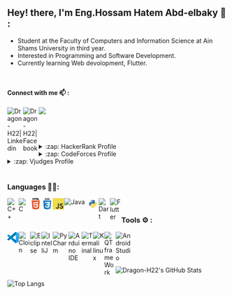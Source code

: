 ## Hey! there,   I'm Eng.Hossam Hatem Abd-elbaky 👋  :
- Student at the Faculty of Computers and Information Science at Ain Shams University in third year.
- Interested in Programming and Software Development.
- Currently learning Web devolopment, Flutter.
<br>

#### Connect with me 📫 :
[<img align="left" alt="Dragon-H22|Linkedin" width="36px" src="https://img.icons8.com/color/48/000000/linkedin.png" />][linkedin]
[<img align="left" alt="Dragon-H22|Facebook" width="36px" src="https://img.icons8.com/fluent/48/000000/facebook-new.png" />][facebook]
<!-- <a href="mailto:hosam.hatem222@gmail.com"> <img src="https://img.icons8.com/fluent/48/000000/gmail.png" width="3.5%"/> -->
<a href="mailto:hosam.hatem222@gmail.com"><img src="https://img.shields.io/badge/gmail-%23DD0031.svg?&style=for-the-badge&logo=gmail&logoColor=white" width="100px"/></a>

[facebook]: https://www.facebook.com/hossam.h222/
[linkedin]: https://www.linkedin.com/in/hossam-hatem/


<br><br>

<details>
 <summary>:zap: HackerRank Profile</summary>
 https://www.hackerrank.com/Hossam_H22
</details>
 
<details>
 <summary>:zap: CodeForces Profile</summary>
 https://codeforces.com/profile/Hosam.H22
</details>
 
<details>
 <summary>:zap: Vjudges Profile</summary>
 https://vjudge.net/user/Hosam_H22
</details>

<!-- <details> -->
<!--  <summary>:zap: Behance Profile</summary> -->
<!--  https://www.behance.net/hossamh22 -->
<!-- </details> -->

<br>

### Languages  🧑‍💻:

<img align="left" alt="C++" width="26px" src="https://raw.githubusercontent.com/isocpp/logos/master/cpp_logo.png" />
<img align="left" alt="C" width="26px" src="https://user-images.githubusercontent.com/88390970/177618779-5a8fd995-9ba8-40f1-a992-11f48ad0418f.svg" />
<img align="left" alt="HTML5" width="26px" src="https://raw.githubusercontent.com/github/explore/80688e429a7d4ef2fca1e82350fe8e3517d3494d/topics/html/html.png" />
<img align="left" alt="CSS3" width="26px" src="https://raw.githubusercontent.com/github/explore/80688e429a7d4ef2fca1e82350fe8e3517d3494d/topics/css/css.png" />
<img align="left" alt="JavaScript" width="26px" src="https://raw.githubusercontent.com/github/explore/80688e429a7d4ef2fca1e82350fe8e3517d3494d/topics/javascript/javascript.png" />
<img align="left" alt="Java" width="53px" src="https://user-images.githubusercontent.com/88390970/147803978-1343ac91-4fd7-4e0c-81f4-f98e239a5562.png" />
<img align="left" alt="Python" width="26px" src="https://raw.githubusercontent.com/github/explore/80688e429a7d4ef2fca1e82350fe8e3517d3494d/topics/python/python.png" />
<img align="left" alt="Dart" width="26px" src="https://user-images.githubusercontent.com/88390970/177617899-5b536146-c5a2-4482-82e6-167fde6b452e.svg" />
<img align="left" alt="Flutter" width="26px" src="https://user-images.githubusercontent.com/88390970/177617906-4203077c-92d9-4ddd-9557-6339922614e6.svg" />


 <br>
 
### Tools ⚙️ :
<img align="left" alt="Visual Studio Code" width="26px" src="https://raw.githubusercontent.com/github/explore/80688e429a7d4ef2fca1e82350fe8e3517d3494d/topics/visual-studio-code/visual-studio-code.png" />
<img align="left" alt="Cloin" width="26px" src="https://user-images.githubusercontent.com/88390970/138610801-db906560-3de2-4ede-8c59-376b807a262e.png" />
<img align="left" alt="Eclipse" width="26px" src="https://i.ibb.co/n8nNPrT/eclipse.png" />
<img align="left" alt="IntelliJ" width="26px" src="https://user-images.githubusercontent.com/88390970/138610879-2b9171b8-92ff-4a9d-b9f9-148029e165ab.png" />
<img align="left" alt="PyCharm" width="36px" src="https://i.ibb.co/yhpncpG/index.jpg" />
<img align="left" alt="Arduino IDE" width="30px" src="https://user-images.githubusercontent.com/88390970/147804096-eccd3aca-3616-465e-88be-69476835ee09.png" />
<!-- <img align="left" alt="Git" width="26px" src="https://raw.githubusercontent.com/github/explore/80688e429a7d4ef2fca1e82350fe8e3517d3494d/topics/git/git.png" /> -->
<img align="left" alt="Terminal" width="26px" src="https://user-images.githubusercontent.com/88390970/138610625-c3198646-292c-46ed-b515-bc55fbdbe7ec.jpg" />
<!-- <img align="left" alt="linux" width="21px" src="https://upload.wikimedia.org/wikipedia/commons/thumb/3/35/Tux.svg/1200px-Tux.svg.png" /> -->
<img align="left" alt="Kali linux" width="26px" src="https://user-images.githubusercontent.com/88390970/138610513-64b714df-b454-4c39-8e66-0c728259d1d3.jpg" />
<img align="left" alt="QT frameWork" width="26px" src="https://user-images.githubusercontent.com/88390970/177617917-b216f1de-ab3e-4c17-a64d-228d1471569f.svg" />
<img align="left" alt="Android Studio" width="36px" src="https://user-images.githubusercontent.com/88390970/177617885-df1142a9-b7cf-473f-9941-13c08b30098a.svg" />


<br>

<!-- ![arduino_logo1](https://user-images.githubusercontent.com/88390970/147804096-eccd3aca-3616-465e-88be-69476835ee09.png) -->
<!-- ![Java_logo_icon](https://user-images.githubusercontent.com/88390970/147803978-1343ac91-4fd7-4e0c-81f4-f98e239a5562.png) -->
<!-- ![java-logo-vector](https://user-images.githubusercontent.com/88390970/147803888-b7e70424-7a7c-4dec-baf9-c4b4195481d2.png) -->
<!--  ![kali](https://user-images.githubusercontent.com/88390970/138610513-64b714df-b454-4c39-8e66-0c728259d1d3.jpg) -->
<!--  ![Terminal](https://user-images.githubusercontent.com/88390970/138610625-c3198646-292c-46ed-b515-bc55fbdbe7ec.jpg) -->
<!--  ![clion](https://user-images.githubusercontent.com/88390970/138610801-db906560-3de2-4ede-8c59-376b807a262e.png) -->
<!--  ![IntelliJ svg](https://user-images.githubusercontent.com/88390970/138610879-2b9171b8-92ff-4a9d-b9f9-148029e165ab.png) -->
<!-- ![qt-1](https://user-images.githubusercontent.com/88390970/177617917-b216f1de-ab3e-4c17-a64d-228d1471569f.svg) -->
<!-- ![android-4](https://user-images.githubusercontent.com/88390970/177617885-df1142a9-b7cf-473f-9941-13c08b30098a.svg) -->
<!-- ![dart](https://user-images.githubusercontent.com/88390970/177617899-5b536146-c5a2-4482-82e6-167fde6b452e.svg) -->
<!-- ![flutter-logo](https://user-images.githubusercontent.com/88390970/177617906-4203077c-92d9-4ddd-9557-6339922614e6.svg) -->
<!-- ![c-1](https://user-images.githubusercontent.com/88390970/177618779-5a8fd995-9ba8-40f1-a992-11f48ad0418f.svg) -->

 
 <br><br>
 
![Dragon-H22's GitHub Stats](https://github-readme-stats.vercel.app/api?username=Dragon-H22&show_icons=true&locale=en&title_color=ff0000&icon_color=ff0000&text_color=ffffff&bg_color=151515)
<!-- ![Dragon-H22's GitHub Stats](https://github-readme-stats.vercel.app/api?username=Dragon-H22&hide=[%22issues%22]&show_icons=true&theme=radical) -->
![Top Langs](https://github-readme-stats.vercel.app/api/top-langs/?username=Dragon-H22&layout=compact&theme=dark)
<!-- ![Current Streak](https://github-readme-streak-stats.herokuapp.com/?user=Dragon-H22&theme=dark) -->





<!-- Others -->

<!-- SAAD Project (Railway) -->
<!-- ![DFD Context](https://user-images.githubusercontent.com/88390970/200061318-3e039f86-8f93-4426-a253-c5c89a109b26.svg) -->
<!-- ![DFD Level 0](https://user-images.githubusercontent.com/88390970/200061328-5e6c7ac1-be5d-4f92-bf6c-21d9028bb9c0.svg) -->
<!-- ![DFD Level 1](https://user-images.githubusercontent.com/88390970/200061336-17ec8036-caf5-4bfc-b32d-acff838bccd9.svg) -->
<!-- ![UseCase](https://user-images.githubusercontent.com/88390970/200064632-dec4ac24-1b02-4a12-8627-65e1b6c025fb.svg) -->


<!-- ![Untitled Diagram drawio (3)](https://user-images.githubusercontent.com/88390970/230739379-b087c409-7010-4532-9e71-35d17cf9bbce.svg) -->




